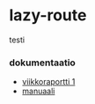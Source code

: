 # lazy-route
testi

### dokumentaatio
* [viikkoraportti 1](https://github.com/inkeriV/lazy-route/blob/master/documentation/vk1.md)
* [manuaali](https://github.com/inkeriV/lazy-route/blob/master/documentation/manual.md)
